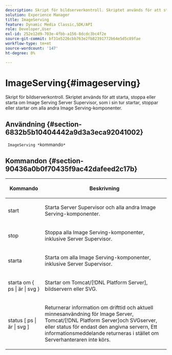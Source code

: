 ```yaml
---
description: Skript för bildserverkontroll. Skriptet används för att starta, stoppa eller starta om Image Serving Server Supervisor, som i sin tur startar, stoppar eller startar om alla andra Image Serving-komponenter.
solution: Experience Manager
title: ImageServing
feature: Dynamic Media Classic,SDK/API
role: Developer,User
exl-id: 252e12d9-703e-4fbb-a156-8dcdc3bc4f2e
source-git-commit: bf31e5226cbb763e2fb82391772b64e5d5c89fae
workflow-type: tm+mt
source-wordcount: '147'
ht-degree: 0%

---
```


# ImageServing{#imageserving}

Skript för bildserverkontroll. Skriptet används för att starta, stoppa eller starta om Image Serving Server Supervisor, som i sin tur startar, stoppar eller startar om alla andra Image Serving-komponenter.

## Användning {#section-6832b5b10404442a9d3a3eca92041002}

` ImageServing *`kommando`*`

## Kommandon {#section-90436a0b0f70435f9ac42dafeed2c17b}

<table id="table_692C6A043F9747C88929FF20373EC88C"> 
 <thead> 
  <tr> 
   <th colname="col1" class="entry"> <p>Kommando </p> </th> 
   <th colname="col2" class="entry"> <p>Beskrivning </p> </th> 
  </tr> 
 </thead>
 <tbody> 
  <tr> 
   <td colname="col1"> <p> <span class="codeph"> start </span> </p> </td> 
   <td colname="col2"> <p> Starta Server Supervisor och alla andra Image Serving-komponenter. </p> </td> 
  </tr> 
  <tr> 
   <td colname="col1"> <p> <span class="codeph"> stop </span> </p> </td> 
   <td colname="col2"> <p> Stoppa alla Image Serving-komponenter, inklusive Server Supervisor. </p> </td> 
  </tr> 
  <tr> 
   <td colname="col1"> <p> <span class="codeph"> starta </span> </p> </td> 
   <td colname="col2"> <p>Starta om alla Image Serving-komponenter, inklusive Server Supervisor. </p> </td> 
  </tr> 
  <tr> 
   <td colname="col1"> <p> <span class="codeph"> starta om { ps | är | svg } </span> </p> </td> 
   <td colname="col2"> <p> Startar om Tomcat/[!DNL Platform Server], bildservern eller SVG. </p> </td> 
  </tr> 
  <tr> 
   <td colname="col1"> <p> <span class="codeph"> status [ ps | är | svg ] </span> </p> </td> 
   <td colname="col2"> <p>Returnerar information om drifttid och aktuell minnesanvändning för Image Server, Tomcat/[!DNL Platform Server]och SVGserver, eller status för endast den angivna servern, Ett informationsmeddelande returneras i stället om Serverhanteraren inte körs. </p> </td> 
  </tr> 
 </tbody> 
</table>
